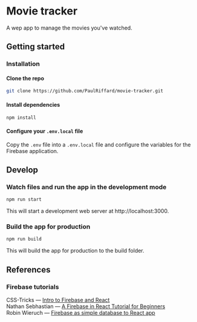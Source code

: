# Movie tracker

A wep app to manage the movies you've watched.

## Getting started

### Installation

#### Clone the repo

```sh
git clone https://github.com/PaulRiffard/movie-tracker.git
```

#### Install dependencies

```sh
npm install
```

#### Configure your `.env.local` file

Copy the `.env` file into a `.env.local` file and configure the variables for the Firebase application.


## Develop

### Watch files and run the app in the development mode

```sh
npm run start
```

This will start a development web server at http://localhost:3000.

### Build the app for production

```sh
npm run build
```

This will build the app for production to the build folder.

## References

### Firebase tutorials

CSS-Tricks — [Intro to Firebase and React](https://css-tricks.com/intro-firebase-react/)\
Nathan Sebhastian — [A Firebase in React Tutorial for Beginners](https://www.robinwieruch.de/complete-firebase-authentication-react-tutorial)\
Robin Wieruch — [Firebase as simple database to React app](https://sebhastian.com/react-firebase-real-time-database-guide)


